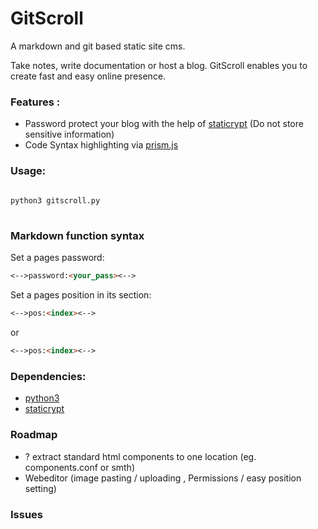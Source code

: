 

# GitScroll

A markdown and git based static site cms.

Take notes, write documentation or host a blog. GitScroll enables you to create fast and easy online presence.

### Features : 

* Password protect your blog with the help of [staticrypt](https://github.com/robinmoisson/staticrypt)
    (Do not store sensitive information)
* Code Syntax highlighting via [prism.js](https://prismjs.com/index.html)

### Usage:

```bash
 
python3 gitscroll.py
 
```

### Markdown function syntax

Set a pages password:

```Markdown
<-->password:<your_pass><-->
```

Set a pages position in its section:

```Markdown
<-->pos:<index><-->
```
or
```markdown
<-->pos:<index><-->
```


### Dependencies:

* [python3](https://www.python.org/)
* [staticrypt](https://github.com/robinmoisson/staticrypt)


### Roadmap

- ? extract standard html components to one location (eg. components.conf or smth)
- Webeditor (image pasting / uploading , Permissions / easy position setting)

### Issues

